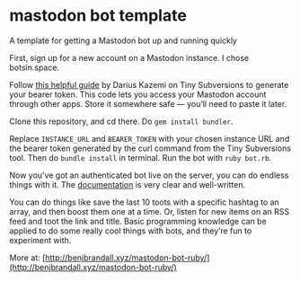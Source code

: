 # mastodon bot template
A template for getting a Mastodon bot up and running quickly

First, sign up for a new account on a Mastodon instance. I chose botsin.space.

Follow [this helpful guide](https://tinysubversions.com/notes/mastodon-bot/index.html) by Darius Kazemi on Tiny Subversions to generate your bearer token. This code lets you access your Mastodon account through other apps. Store it somewhere safe — you’ll need to paste it later.

Clone this repository, and cd there. Do `gem install bundler`. 

Replace `INSTANCE_URL` and `BEARER_TOKEN` with your chosen instance URL and the bearer token generated by the curl command from the Tiny Subversions tool. Then do `bundle install` in terminal. Run the bot with `ruby bot.rb`.

Now you’ve got an authenticated bot live on the server, you can do endless things with it. The [documentation](www.rubydoc.info/gems/mastodon-api/Mastodon/REST/Statuses) is very clear and well-written.

You can do things like save the last 10 toots with a specific hashtag to an array, and then boost them one at a time. Or, listen for new items on an RSS feed and toot the link and title. Basic programming knowledge can be applied to do some really cool things with bots, and they’re fun to experiment with.

More at: [http://benjbrandall.xyz/mastodon-bot-ruby/](http://benjbrandall.xyz/mastodon-bot-ruby/)
